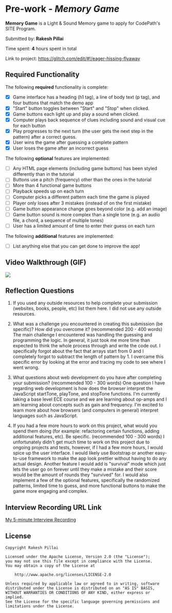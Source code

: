 # Pre-work - *Memory Game*

**Memory Game** is a Light & Sound Memory game to apply for CodePath's SITE Program. 

Submitted by: **Rakesh Pillai**

Time spent: **4** hours spent in total

Link to project: https://glitch.com/edit/#!/eager-hissing-flyaway

## Required Functionality

The following **required** functionality is complete:

* [x] Game interface has a heading (h1 tag), a line of body text (p tag), and four buttons that match the demo app
* [x] "Start" button toggles between "Start" and "Stop" when clicked. 
* [x] Game buttons each light up and play a sound when clicked. 
* [x] Computer plays back sequence of clues including sound and visual cue for each button
* [x] Play progresses to the next turn (the user gets the next step in the pattern) after a correct guess. 
* [x] User wins the game after guessing a complete pattern
* [x] User loses the game after an incorrect guess

The following **optional** features are implemented:

* [ ] Any HTML page elements (including game buttons) has been styled differently than in the tutorial
* [ ] Buttons use a pitch (frequency) other than the ones in the tutorial
* [ ] More than 4 functional game buttons
* [ ] Playback speeds up on each turn
* [ ] Computer picks a different pattern each time the game is played
* [ ] Player only loses after 3 mistakes (instead of on the first mistake)
* [ ] Game button appearance change goes beyond color (e.g. add an image)
* [ ] Game button sound is more complex than a single tone (e.g. an audio file, a chord, a sequence of multiple tones)
* [ ] User has a limited amount of time to enter their guess on each turn

The following **additional** features are implemented:

- [ ] List anything else that you can get done to improve the app!

## Video Walkthrough (GIF)

![](https://i.imgur.com/CfHuW6w.gif)

## Reflection Questions
1. If you used any outside resources to help complete your submission (websites, books, people, etc) list them here. 
I did not use any outside resources.

2. What was a challenge you encountered in creating this submission (be specific)? How did you overcome it? (recommended 200 - 400 words) 
The main challenge I encountered was handling the guessing and programming the logic. In general, it just took me more time than expected to think the whole process through and write the code out. I specifically forgot about the fact that arrays start from 0 and I completely forgot to subtract the length of pattern by 1. I overcame this specific error by looking at the error and tracing my code to see where I went wrong. 
3. What questions about web development do you have after completing your submission? (recommended 100 - 300 words) 
One question I have regarding web development is how does the browser interpret the JavaScript startTone, playTone, and stopTone functions. I'm currently taking a base level ECE course and we are learning about op-amps and I am learning about concepts such as gain and frequency. I'm excited to learn more about how browsers (and computers in general) interpret languages such as JavaScript. 

4. If you had a few more hours to work on this project, what would you spend them doing (for example: refactoring certain functions, adding additional features, etc). Be specific. (recommended 100 - 300 words) 
I unfortunately didn't get much time to work on this project due to ongoing projects and tests, however, if I had a few more hours, I would spice up the user interface. I would likely use Bootstrap or another easy-to-use framework to make the app look prettier without having to do any actual design. Another feature I would add is "survival" mode which just lets the user go on forever until they make a mistake and their score would be the amount of rounds they "survived" for. I would also implement a few of the optional features, specifically the randomized patterns, limited time to guess, and more functional buttons to make the game more engaging and complex. 



## Interview Recording URL Link

[My 5-minute Interview Recording](your-link-here)


## License

    Copyright Rakesh Pillai

    Licensed under the Apache License, Version 2.0 (the "License");
    you may not use this file except in compliance with the License.
    You may obtain a copy of the License at

        http://www.apache.org/licenses/LICENSE-2.0

    Unless required by applicable law or agreed to in writing, software
    distributed under the License is distributed on an "AS IS" BASIS,
    WITHOUT WARRANTIES OR CONDITIONS OF ANY KIND, either express or implied.
    See the License for the specific language governing permissions and
    limitations under the License.
